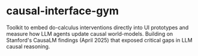 # causal-interface-gym
Toolkit to embed do-calculus interventions directly into UI prototypes and measure how LLM agents update causal world-models. Building on Stanford's CausaLM findings (April 2025) that exposed critical gaps in LLM causal reasoning.
